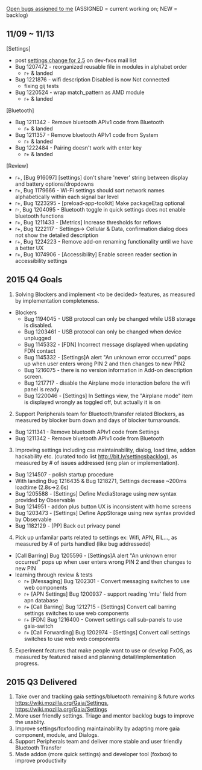 [Open bugs assigned to me](https://bugzilla.mozilla.org/buglist.cgi?quicksearch=assignee%3Agasolin%40mozilla.com) (ASSIGNED = current working on; NEW = backlog)

## 11/09 ~ 11/13

[Settings]
  - post [settings change for 2.5](https://groups.google.com/forum/#!searchin/mozilla.dev.fxos/settings$20change/mozilla.dev.fxos/q1zqwKFAIps/eE7oeWbQAAAJ) on dev-fxos mail list
  - Bug 1207472 - reorganized reusable file in modules in alphabet order
    - r+ & landed
  - Bug 1221876 - wifi description Disabled is now Not connected
    - fixing gij tests
  - Bug 1220524 - wrap match_pattern as AMD module
    - r+ & landed


[Bluetooth]
  - Bug 1211342 - Remove bluetooth APIv1 code from Bluetooth
    - r+ & landed
  - Bug 1211357 - Remove bluetooth APIv1 code from System
    - r+ & landed
  - Bug 1222484 - Pairing doesn't work with enter key
    - r+ & landed

[Review]
  - r+, [Bug 916097] [settings] don't share 'never' string between display and battery options/dropdowns
  - r+, Bug 1179666 - Wi-Fi settings should sort network names alphabetically within each signal bar level
  - r+, Bug 1223295 - [preload-app-toolkit] Make packageEtag optional
  - r-,  Bug 1204095 - Bluetooth toggle in quick settings does not enable bluetooth functions
  - r+, Bug 1211433 - [Metrics] Increase thresholds for reflows
  - r+, Bug 1222117 - Settings-> Cellular & Data, confirmation dialog does not show the detailed description
  - r+, Bug 1224223 - Remove add-on renaming functionality until we have a better UX
  - r+, Bug 1074906 - [Accessibility] Enable screen reader section in accessibility settings

## 2015 Q4 Goals
1. Solving Blockers and implement &lt;to be decided&gt; features, as measured by implementation completeness.
  - Blockers
    - Bug 1194045 - USB protocol can only be changed while USB storage is disabled.
    - Bug 1203461 - USB protocol can only be changed when device unplugged
    - Bug 1145332 - [FDN] Incorrect message displayed when updating FDN contact
    - Bug 1145332 - [Settings]A alert "An unknown error occurred" pops up when user enters wrong PIN 2 and then changes to new PIN2
    - Bug 1216075 - there is no version information in Add-on description screen.
    - Bug 1217717 - disable the Airplane mode interaction before the wifi panel is ready
    - Bug 1220046 - [Settings] In Settings view, the "Airplane mode" item is displayed wrongly as toggled off, but actually it is on
2. Support Peripherals team for Bluetooth/transfer related Blockers, as measured by blocker burn down and days of blocker turnarounds.
  - Bug 1211341 - Remove bluetooth APIv1 code from Settings
  - Bug 1211342 - Remove bluetooth APIv1 code from Bluetooth
3. Improving settings including css maintainability, dialog, load time, addon hackability etc. (curated todo list http://bit.ly/settingsbacklog), as measured by # of issues addressed (eng plan or implementation).
  - Bug 1214507 - polish startup procedure
  - With landing Bug 1216435 & Bug 1218271, Settings decrease ~200ms loadtime (2.8s->2.6s)
  - Bug 1205588 - [Settings] Define MediaStorage using new syntax provided by Observable
  - Bug 1214951 - addon plus button UX is inconsistent with home screens
  - Bug 1203473 - [Settings] Define AppStorage using new syntax provided by Observable
  - Bug 1182129 - [PP] Back out privacy panel
4. Pick up unfamilar parts related to settings ex: Wifi, APN, RIL..., as measured by # of parts handled (like bug addressedd)
  - [Call Barring] Bug 1205596 - [Settings]A alert "An unknown error occurred" pops up when user enters wrong PIN 2 and then changes to new PIN
  - learning through review & tests
    - r+ [Messaging] Bug 1202301 - Convert messaging switches to use web components
    - r+ [APN Settings] Bug 1200937 - support reading 'mtu' field from apn database
    - r+ [Call Barring] Bug 1212715 - [Settings] Convert call barring settings switches to use web components
    - r+ [FDN] Bug 1216400 - Convert settings call sub-panels to use gaia-switch
    - r+ [Call Forwarding] Bug 1202974 - [Settings] Convert call settings switches to use web web components
5. Experiment features that make people want to use or develop FxOS, as measured by featured raised and planning detail/implementation progress.


## 2015 Q3 Delivered
1. Take over and tracking gaia settings/bluetooth remaining & future works https://wiki.mozilla.org/Gaia/Settings, https://wiki.mozilla.org/Gaia/Settings
2. More user friendly settings. Triage and mentor backlog bugs to improve the usablity.
3. Improve settings/foxfooding maintainability by adapting more gaia component, module, and Dialogs.
4. Support Peripherals team and deliver more stable and user friendly Bluetooth Transfer
5. Made addon (more quick settings) and developer tool (foxbox) to improve productivity
